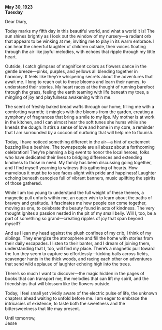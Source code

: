 
**May 30, 1923**  
**Tuesday**  

Dear Diary,  

Today marks my fifth day in this beautiful world, and what a world it is! The sun shines brightly as I look out the window of my nursery—a radiant orb that appears to be winking at me, inviting me to play in its warm embrace. I can hear the cheerful laughter of children outside, their voices floating through the air like joyful melodies, with echoes that ripple through my little heart.  

Outside, I catch glimpses of magnificent colors as flowers dance in the gentle breeze—pinks, purples, and yellows all blending together in harmony. It feels like they’re whispering secrets about the adventures that await me. I long to reach out to those blooms and learn their names, to understand their stories. My heart races at the thought of running barefoot through the grass, feeling the earth teaming with life beneath my toes, a mingling of joy and playfulness awakening within me.  

The scent of freshly baked bread wafts through our home, filling me with a comforting warmth; it mingles with the blooms from the garden, creating a symphony of fragrances that bring a smile to my lips. My mother is at work in the kitchen, and I can almost hear the soft tunes she hums while she kneads the dough. It stirs a sense of love and home in my core, a reminder that I am surrounded by a cocoon of nurturing that will help me to flourish.  

Today, I have noticed something different in the air—a hint of excitement buzzing like a beehive. The townspeople are all abuzz about a forthcoming celebration! They’re planning a big event to honor the local heroes, folks who have dedicated their lives to bridging differences and extending kindness to those in need. My family has been discussing going together, and I find myself yearning to witness this gathering of hearts. How marvelous it must be to see faces alight with pride and happiness! Laughter echoing beneath canopies full of vibrant banners, music uplifting the spirits of those gathered.  

While I am too young to understand the full weight of these themes, a magnetic pull unfurls within me, an eager wish to learn about the paths of bravery and gratitude. It fascinates me how people can come together, moving as one, to celebrate the beauty found in acts of kindness. The very thought ignites a passion nestled in the pit of my small belly. Will I, too, be a part of something so grand—creating ripples of joy that span beyond myself?  

And as I lean my head against the plush confines of my crib, I think of my siblings. They energize the atmosphere and fill the home with stories from their daily escapades. I listen to their banter, and I dream of joining them, understanding that I, too, will find my place. There’s a magnetic pull toward the fun they seem to capture so effortlessly—kicking balls across fields, scavenger hunts in the thick woods, and racing each other on adventures that send wild applause of laughter echoing high into the trees.  

There’s so much I want to discover—the magic hidden in the pages of books that can transport me, the melodies that can lift my spirit, and the friendships that will blossom like the flowers outside. 

Today, I feel small yet vividly aware of the electric pulse of life, the unknown chapters ahead waiting to unfold before me. I am eager to embrace the intricacies of existence; to taste both the sweetness and the bittersweetness that life may present. 

Until tomorrow,  
Jesse
